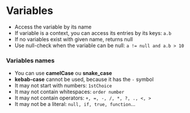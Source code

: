 # Variables

- Access the variable by its name
- If variable is a context, you can access its entries by its keys: ``a.b``
- If no variables exist with given name, returns null
- Use null-check when the variable can be null: ``a != null and a.b > 10``

### Variables names
- You can use **camelCase** ou **snake_case**
- **kebab-case** cannot be used, because it has the ``-`` symbol
- It may not start with numbers: ``1stChoice``
- It may not contain whitespaces: ``order number``
- It may not contain operators: ``+, =, -, /, *, ?, ., <, >``
- It may not be a literal: ``null, if, true, function``...